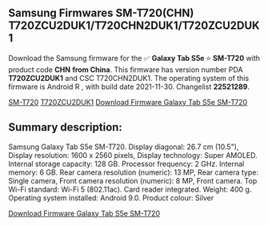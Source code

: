 <h2>Samsung Firmwares SM-T720(CHN) T720ZCU2DUK1/T720CHN2DUK1/T720ZCU2DUK1</h2>
Download the Samsung firmware for the ✅ <strong>Galaxy Tab S5e </strong> ⭐ <strong>SM-T720</strong> with product code <strong>CHN</strong> <strong> from China</strong>. This firmware has version number PDA <strong>T720ZCU2DUK1</strong> and CSC T720CHN2DUK1. The operating system of this firmware is Android R , with build date 2021-11-30. Changelist <strong>22521289</strong>.


[SM-T720](https://samfirm.shop/samsung/model/SM-T720)
[T720ZCU2DUK1](https://samfirm.shop/samsung/pda/T720ZCU2DUK1)
[Download Firmware Galaxy Tab S5e SM-T720](https://samfirm.shop/samsung/firmware/478814)
<h2>Summary description:</h2>
<p>Samsung Galaxy Tab S5e SM-T720. Display diagonal: 26.7 cm (10.5"), Display resolution: 1600 x 2560 pixels, Display technology: Super AMOLED. Internal storage capacity: 128 GB. Processor frequency: 2 GHz. Internal memory: 6 GB. Rear camera resolution (numeric): 13 MP, Rear camera type: Single camera, Front camera resolution (numeric): 8 MP, Front camera. Top Wi-Fi standard: Wi-Fi 5 (802.11ac). Card reader integrated. Weight: 400 g. Operating system installed: Android 9.0. Product colour: Silver</p>


[Download Firmware Galaxy Tab S5e SM-T720](https://samfirm.shop/samsung/firmware/478814)
